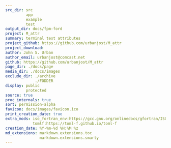 ```yaml
---
src_dir: src
         app
         example
         test
output_dir: docs/fpm-ford
project: M_attr
summary: terminal text attributes
project_github: https://github.com/urbanjost/M_attr
project_download:
author: John S. Urban
author_email: urbanjost@comcast.net
github: https://github.com/urbanjost/M_attr
page_dir: ./docs/page
media_dir: ./docs/images
exclude_dir: ./archive
             ./FODDER
display: public
         protected
source: true
proc_internals: true
sort: permission-alpha
favicon: docs/images/favicon.ico
print_creation_date: true
extra_mods: iso_fortran_env:https://gcc.gnu.org/onlinedocs/gfortran/ISO_005fFORTRAN_005fENV.html
            tomlf:https://toml-f.github.io/toml-f
creation_date: %Y-%m-%d %H:%M %z
md_extensions: markdown.extensions.toc
               markdown.extensions.smarty
---
```

<!--
author_pic:
twitter:
website:
-->
